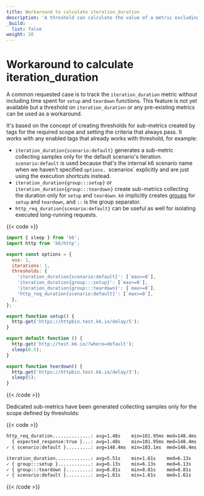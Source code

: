 ```yaml
---
title: Workaround to calculate iteration_duration
description: 'A threshold can calculate the value of a metric excluding the results of the setup and teardown functions'
_build:
  list: false
weight: 20
---
```


# Workaround to calculate iteration_duration

A common requested case is to track the `iteration_duration` metric without including time spent for `setup` and `teardown` functions.
This feature is not yet available but a threshold on `iteration_duration` or any pre-existing metrics can be used as a workaround.

It's based on the concept of creating thresholds for sub-metrics created by tags for the required scope and setting the criteria that always pass. It works with any enabled tags that already works with threshold, for example:

- `iteration_duration{scenario:default}` generates a sub-metric collecting samples only for the default scenario's iteration. `scenario:default` is used because that's the internal k6 scenario name when we haven't specified `options. `scenarios` explicitly and are just using the execution shortcuts instead.
- `iteration_duration{group:::setup}` or `iteration_duration{group:::teardown}` create sub-metrics collecting the duration only for `setup` and `teardown`. `k6` implicitly creates [groups](https://grafana.com/docs/k6/<K6_VERSION>/using-k6/tags-and-groups#groups) for `setup` and `teardown`, and `::` is the group separator.
- `http_req_duration{scenario:default}` can be useful as well for isolating executed long-running requests.

{{< code >}}

```javascript
import { sleep } from 'k6';
import http from 'k6/http';

export const options = {
  vus: 1,
  iterations: 1,
  thresholds: {
    'iteration_duration{scenario:default}': [`max>=0`],
    'iteration_duration{group:::setup}': [`max>=0`],
    'iteration_duration{group:::teardown}': [`max>=0`],
    'http_req_duration{scenario:default}': [`max>=0`],
  },
};

export function setup() {
  http.get('https://httpbin.test.k6.io/delay/5');
}

export default function () {
  http.get('http://test.k6.io/?where=default');
  sleep(0.5);
}

export function teardown() {
  http.get('https://httpbin.test.k6.io/delay/3');
  sleep(5);
}
```

{{< /code >}}

Dedicated sub-metrics have been generated collecting samples only for the scope defined by thresholds:

{{< code >}}

```bash
http_req_duration..............: avg=1.48s    min=101.95ms med=148.4ms  max=5.22s    p(90)=4.21s    p(95)=4.71s
  { expected_response:true }...: avg=1.48s    min=101.95ms med=148.4ms  max=5.22s    p(90)=4.21s    p(95)=4.71s
✓ { scenario:default }.........: avg=148.4ms  min=103.1ms  med=148.4ms  max=193.7ms  p(90)=184.64ms p(95)=189.17ms

iteration_duration.............: avg=5.51s    min=1.61s    med=6.13s    max=8.81s    p(90)=8.27s    p(95)=8.54s
✓ { group:::setup }............: avg=6.13s    min=6.13s    med=6.13s    max=6.13s    p(90)=6.13s    p(95)=6.13s
✓ { group:::teardown }.........: avg=8.81s    min=8.81s    med=8.81s    max=8.81s    p(90)=8.81s    p(95)=8.81s
✓ { scenario:default }.........: avg=1.61s    min=1.61s    med=1.61s    max=1.61s    p(90)=1.61s    p(95)=1.61s
```

{{< /code >}}
